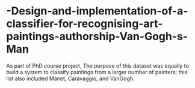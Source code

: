 # -Design-and-implementation-of-a-classifier-for-recognising-art-paintings-authorship-Van-Gogh-s-Man
As part of PhD course project, The purpose of this dataset was equally to build a system to classify paintings from a larger number of painters; this list also included Manet, Caravaggio, and VanGogh.
